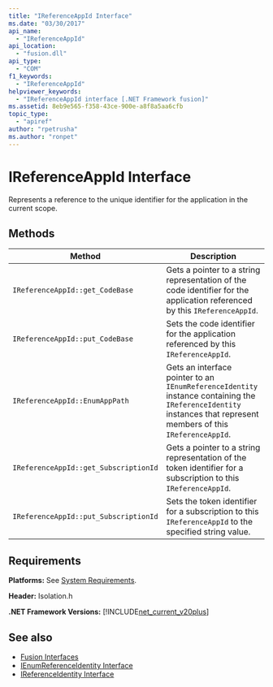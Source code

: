 ```yaml
---
title: "IReferenceAppId Interface"
ms.date: "03/30/2017"
api_name: 
  - "IReferenceAppId"
api_location: 
  - "fusion.dll"
api_type: 
  - "COM"
f1_keywords: 
  - "IReferenceAppId"
helpviewer_keywords: 
  - "IReferenceAppId interface [.NET Framework fusion]"
ms.assetid: 8eb9e565-f358-43ce-900e-a8f8a5aa6cfb
topic_type: 
  - "apiref"
author: "rpetrusha"
ms.author: "ronpet"
---
```

# IReferenceAppId Interface
Represents a reference to the unique identifier for the application in the current scope.  
  
## Methods  
  
|Method|Description|  
|------------|-----------------|  
|`IReferenceAppId::get_CodeBase`|Gets a pointer to a string representation of the code identifier for the application referenced by this `IReferenceAppId`.|  
|`IReferenceAppId::put_CodeBase`|Sets the code identifier for the application referenced by this `IReferenceAppId`.|  
|`IReferenceAppId::EnumAppPath`|Gets an interface pointer to an `IEnumReferenceIdentity` instance containing the `IReferenceIdentity` instances that represent members of this `IReferenceAppId`.|  
|`IReferenceAppId::get_SubscriptionId`|Gets a pointer to a string representation of the token identifier for a subscription to this `IReferenceAppId`.|  
|`IReferenceAppId::put_SubscriptionId`|Sets the token identifier for a subscription to this `IReferenceAppId` to the specified string value.|  
  
## Requirements  
 **Platforms:** See [System Requirements](../../../../docs/framework/get-started/system-requirements.md).  
  
 **Header:** Isolation.h  
  
 **.NET Framework Versions:** [!INCLUDE[net_current_v20plus](../../../../includes/net-current-v20plus-md.md)]  
  
## See also
- [Fusion Interfaces](../../../../docs/framework/unmanaged-api/fusion/fusion-interfaces.md)
- [IEnumReferenceIdentity Interface](../../../../docs/framework/unmanaged-api/fusion/ienumreferenceidentity-interface.md)
- [IReferenceIdentity Interface](../../../../docs/framework/unmanaged-api/fusion/ireferenceidentity-interface.md)

